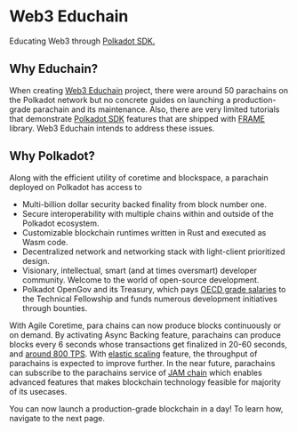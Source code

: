# Web3 Educhain

Educating Web3 through [Polkadot SDK.](https://github.com/paritytech/polkadot-sdk)

## Why Educhain?

When creating [Web3 Educhain](https://github.com/w3f/educhain) project, there were around 50 parachains on the Polkadot network but no
concrete guides on launching a production-grade parachain and its maintenance. Also, there are very limited 
tutorials that demonstrate [Polkadot SDK](https://github.com/paritytech/polkadot-sdk) features that are 
shipped with [FRAME](https://github.com/paritytech/polkadot-sdk/tree/master/substrate/frame) library.
Web3 Educhain intends to address these issues.

## Why Polkadot?

Along with the efficient utility of coretime and blockspace, a parachain deployed on Polkadot has access to

- Multi-billion dollar security backed finality from block number one.
- Secure interoperability with multiple chains within and outside of the Polkadot ecosystem.
- Customizable blockchain runtimes written in Rust and executed as Wasm code.
- Decentralized network and networking stack with light-client prioritized design.
- Visionary, intellectual, smart (and at times oversmart) developer community. Welcome to the world of open-source development.
- Polkadot OpenGov and its Treasury, which pays [OECD grade salaries](https://polkadot-fellows.github.io/dashboard/#/membership) to the Technical Fellowship and funds numerous development initiatives through bounties.

With Agile Coretime, para chains can now produce blocks continuously or on demand. By activating Async Backing
feature, parachains can produce blocks every 6 seconds whose transactions get finalized in 20-60 seconds, and
[around 800 TPS](https://polkadot.network/blog/the-way-to-a-10x-throughput-lift-on-parachains/). With
[elastic scaling](https://github.com/paritytech/polkadot-sdk/issues/1829) feature, the throughput of 
parachains is expected to improve further. In the near future, parachains can subscribe to the parachains 
service of [JAM chain](https://graypaper.com/) which enables advanced features that makes blockchain 
technology feasible for majority of its usecases.

You can now launch a production-grade blockchain in a day! To learn how, navigate to the next page.